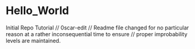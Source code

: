 # Hello_World
Initial Repo Tutorial
// 0scar-edit
// Readme file changed for no particular reason at a rather inconsequential time to ensure
// proper improbability levels are maintained.

